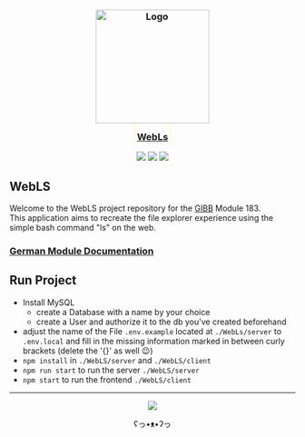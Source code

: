 <h3 align="center">
	<a href="https://github.com/NeverRestDev"><img src="https://avatars.githubusercontent.com/u/148334528?s=400" width="200" alt="Logo"/><br/></a>
    <img src="data:image/png;base64,iVBORw0KGgoAAAANSUhEUgAAAAEAAAAeCAYAAADtlXTHAAAAEElEQVR42mP8/5+hnnGwEQAPCErFdht2SwAAAABJRU5ErkJggg==" height="30"/>
	    <a href="https://github.com/giaenuuu/WebLS">WebLs</a>
    <img src="data:image/png;base64,iVBORw0KGgoAAAANSUhEUgAAAAEAAAAeCAYAAADtlXTHAAAAEElEQVR42mP8/5+hnnGwEQAPCErFdht2SwAAAABJRU5ErkJggg==" height="30"/>
</h3>

<p align="center">
    <a href="https://github.com/giaenuuu/WebLS/stargazers"><img src="https://img.shields.io/github/stars/giaenuuu/WebLS?colorA=363a4f&colorB=ffd88f&style=for-the-badge"/></a>
    <a href="https://github.com/giaenuuu/WebLS/issues"><img src="https://img.shields.io/github/issues/giaenuuu/WebLS?colorA=363a4f&colorB=b2aaff&style=for-the-badge"/></a>
    <a href="https://github.com/giaenuuu/WebLS/contributors"><img src="https://img.shields.io/github/contributors/giaenuuu/WebLS?colorA=363a4f&colorB=c5ffb1&style=for-the-badge"/></a>
</p>

## WebLS

Welcome to the WebLS project repository for the [GIBB](https://gibb.ch/) Module 183.<br> This application aims to recreate the file explorer experience using the simple bash command "ls" on the web.

### [German Module Documentation](./DOCUMENTATION.md)

## Run Project

- Install MySQL
  - create a Database with a name by your choice
  - create a User and authorize it to the db you've created beforehand
- adjust the name of the File `.env.example` located at `./WebLs/server` to `.env.local` and fill in the missing information marked in between curly brackets (delete the '{}' as well 😉)
- `npm install` in `./WebLS/server` and `./WebLS/client`
- `npm run start` to run the server `./WebLS/server`
- `npm start` to run the frontend `./WebLS/client`

<hr>
<p align="center"><a href="https://github.com/giaenuuu/WebLS/blob/master/LICENSE"><img src="https://img.shields.io/static/v1.svg?label=License&message=MIT&colorA=363a4f&colorB=b2aaff&style=for-the-badge"/></a></p>

<p align="center">ʕ⁠っ⁠•⁠ᴥ⁠•⁠ʔ⁠っ</p>
